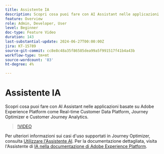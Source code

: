 ```yaml
---
title: Assistente IA
description: Scopri cosa puoi fare con AI Assistant nelle applicazioni basate su Adobe Experience Platform come Real-time Customer Data Platform, Journey Optimizer e Customer Journey Analytics.
feature: Overview
role: Admin, Developer, User
level: Beginner
doc-type: Feature Video
duration: 143
last-substantial-update: 2024-06-27T00:00:00Z
jira: KT-15789
source-git-commit: cc8e8c48a35f86585dea99a5f991517f41b4a43b
workflow-type: tm+mt
source-wordcount: '83'
ht-degree: 4%

---
```



# Assistente IA

Scopri cosa puoi fare con AI Assistant nelle applicazioni basate su Adobe Experience Platform come Real-time Customer Data Platform, Journey Optimizer e Customer Journey Analytics.

>[!VIDEO](https://video.tv.adobe.com/v/3429845/?learn=on)

Per ulteriori informazioni sui casi d&#39;uso supportati in Journey Optimizer, consulta [Utilizzare l&#39;Assistente AI](https://experienceleague.adobe.com/en/docs/journey-optimizer/using/get-started/ai-assistant). Per la documentazione dettagliata, visita l&#39;Assistente di [IA nella documentazione di Adobe Experience Platform](https://experienceleague.adobe.com/en/docs/experience-platform/ai-assistant/home).
